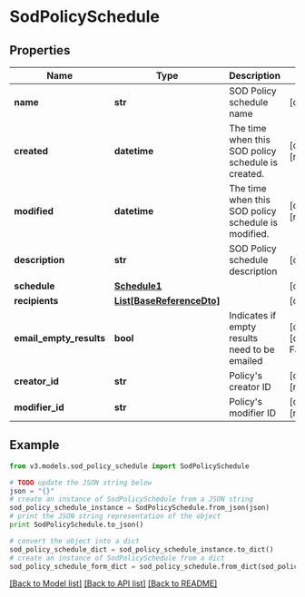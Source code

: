 # SodPolicySchedule


## Properties
Name | Type | Description | Notes
------------ | ------------- | ------------- | -------------
**name** | **str** | SOD Policy schedule name | [optional] 
**created** | **datetime** | The time when this SOD policy schedule is created. | [optional] [readonly] 
**modified** | **datetime** | The time when this SOD policy schedule is modified. | [optional] [readonly] 
**description** | **str** | SOD Policy schedule description | [optional] 
**schedule** | [**Schedule1**](Schedule1.md) |  | [optional] 
**recipients** | [**List[BaseReferenceDto]**](BaseReferenceDto.md) |  | [optional] 
**email_empty_results** | **bool** | Indicates if empty results need to be emailed | [optional] [default to False]
**creator_id** | **str** | Policy&#39;s creator ID | [optional] [readonly] 
**modifier_id** | **str** | Policy&#39;s modifier ID | [optional] [readonly] 

## Example

```python
from v3.models.sod_policy_schedule import SodPolicySchedule

# TODO update the JSON string below
json = "{}"
# create an instance of SodPolicySchedule from a JSON string
sod_policy_schedule_instance = SodPolicySchedule.from_json(json)
# print the JSON string representation of the object
print SodPolicySchedule.to_json()

# convert the object into a dict
sod_policy_schedule_dict = sod_policy_schedule_instance.to_dict()
# create an instance of SodPolicySchedule from a dict
sod_policy_schedule_form_dict = sod_policy_schedule.from_dict(sod_policy_schedule_dict)
```
[[Back to Model list]](../README.md#documentation-for-models) [[Back to API list]](../README.md#documentation-for-api-endpoints) [[Back to README]](../README.md)


